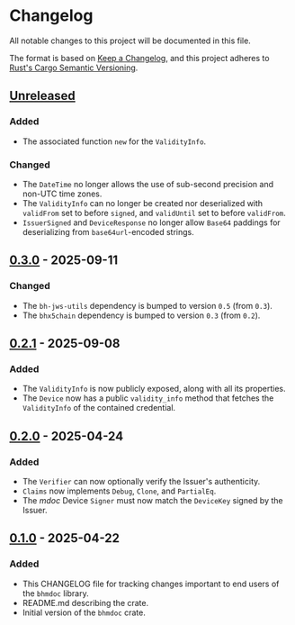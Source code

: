 # Changelog

All notable changes to this project will be documented in this file.

The format is based on [Keep a Changelog](https://keepachangelog.com/en/1.1.0/),
and this project adheres to [Rust's Cargo Semantic
Versioning](https://doc.rust-lang.org/cargo/reference/semver.html).

## [Unreleased]

### Added

- The associated function `new` for the `ValidityInfo`.

### Changed

- The `DateTime` no longer allows the use of sub-second precision and
  non-UTC time zones.
- The `ValidityInfo` can no longer be created nor deserialized with
  `validFrom` set to before `signed`, and `validUntil` set to before
  `validFrom`.
- `IssuerSigned` and `DeviceResponse` no longer allow `Base64` paddings
  for deserializing from `base64url`-encoded strings.

## [0.3.0] - 2025-09-11

### Changed

- The `bh-jws-utils` dependency is bumped to version `0.5` (from `0.3`).
- The `bhx5chain` dependency is bumped to version `0.3` (from `0.2`).

## [0.2.1] - 2025-09-08

### Added

- The `ValidityInfo` is now publicly exposed, along with all its
  properties.
- The `Device` now has a public `validity_info` method that fetches the
  `ValidityInfo` of the contained credential.

## [0.2.0] - 2025-04-24

### Added

- The `Verifier` can now optionally verify the Issuer's authenticity.
- `Claims` now implements `Debug`, `Clone`, and `PartialEq`.
- The _mdoc_ Device `Signer` must now match the `DeviceKey` signed by
the Issuer.

## [0.1.0] - 2025-04-22

### Added

- This CHANGELOG file for tracking changes important to end users of the
  `bhmdoc` library.
- README.md describing the crate.
- Initial version of the `bhmdoc` crate.

[Unreleased]: <https://github.com/blockhousetech/eudi-rust-core/compare/bhmdoc/v0.3.0...HEAD>
[0.3.0]: <https://github.com/blockhousetech/eudi-rust-core/releases/tag/bhmdoc/v0.3.0>
[0.2.1]: <https://github.com/blockhousetech/eudi-rust-core/releases/tag/bhmdoc/v0.2.1>
[0.2.0]: <https://github.com/blockhousetech/eudi-rust-core/releases/tag/bhmdoc/v0.2.0>
[0.1.0]: <https://github.com/blockhousetech/eudi-rust-core/releases/tag/bhmdoc/v0.1.0>
